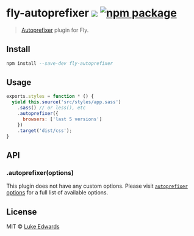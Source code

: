 # fly-autoprefixer [![][travis-badge]][travis-link] [![npm package][npm-ver-link]][npm-ver-link]

> [Autoprefixer](https://github.com/lukeed/fly-autoprefixer) plugin for Fly.

<!-- <div align="center">
  <a href="http://github.com/flyjs/fly">
    <img width=200px  src="https://cloud.githubusercontent.com/assets/8317250/8733685/0be81080-2c40-11e5-98d2-c634f076ccd7.png">
  </a>
</div> -->

## Install

```a
npm install --save-dev fly-autoprefixer
```

## Usage

```js
exports.styles = function * () {
  yield this.source('src/styles/app.sass')
    .sass() // or less(), etc
    .autoprefixer({
      browsers: ['last 5 versions']
    })
    .target('dist/css');
}
```

## API

### .autoprefixer(options)

This plugin does not have any custom options. Please visit [`autoprefixer` options](https://github.com/postcss/autoprefixer#options) for a full list of available options.

## License

MIT © [Luke Edwards](https://lukeed.com)


[npm-pkg-link]: https://www.npmjs.org/package/fly-autoprefixer
[npm-ver-link]: https://img.shields.io/npm/v/fly-autoprefixer.svg?style=flat-square
[travis-link]:  https://travis-ci.org/lukeed/fly-autoprefixer
[travis-badge]: http://img.shields.io/travis/lukeed/fly-autoprefixer.svg?style=flat-square
